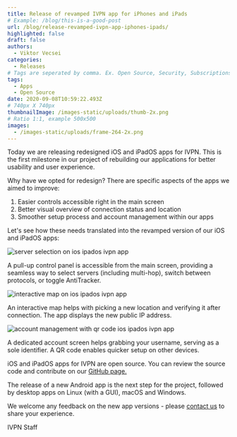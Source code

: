 ```yaml
---
title: Release of revamped IVPN app for iPhones and iPads
# Example: /blog/this-is-a-good-post
url: /blog/release-revamped-ivpn-app-iphones-ipads/
highlighted: false
draft: false
authors:
  - Viktor Vecsei
categories:
  - Releases
# Tags are seperated by comma. Ex. Open Source, Security, Subscriptions
tags:
  - Apps
  - Open Source
date: 2020-09-08T10:59:22.493Z
# 740px X 740px
thumbnailImage: /images-static/uploads/thumb-2x.png
# Ratio 1:1, example 500x500
images:
  - /images-static/uploads/frame-264-2x.png
---
```

Today we are releasing redesigned iOS and iPadOS apps for IVPN. This is the first milestone in our project of rebuilding our applications for better usability and user experience.

Why have we opted for redesign? There are specific aspects of the apps we aimed to improve:

1. Easier controls accessible right in the main screen
2. Better visual overview of connection status and location
3. Smoother setup process and account management within our apps

Let's see how these needs translated into the revamped version of our iOS and iPadOS apps:

![server selection on ios ipados ivpn app](/images-static/uploads/frame-267-2x.png)

A pull-up control panel is accessible from the main screen, providing a seamless way to select servers (including multi-hop), switch between protocols, or toggle AntiTracker.

![interactive map on ios ipados ivpn app](/images-static/uploads/frame-264-2x.png)

An interactive map helps with picking a new location and verifying it after connection. The app displays the new public IP address.

![account management with qr code ios ipados ivpn app](/images-static/uploads/frame-276-2x.png)

A dedicated account screen helps grabbing your username, serving as a sole identifier. A QR code enables quicker setup on other devices.

iOS and iPadOS apps for IVPN are open source. You can review the source code and contribute on our [GitHub page.](https://github.com/ivpn/ios-app)

The release of a new Android app is the next step for the project, followed by desktop apps on Linux (with a GUI), macOS and Windows.

We welcome any feedback on the new app versions - please [contact us](https://www.ivpn.net/contactus/) to share your experience.

IVPN Staff
